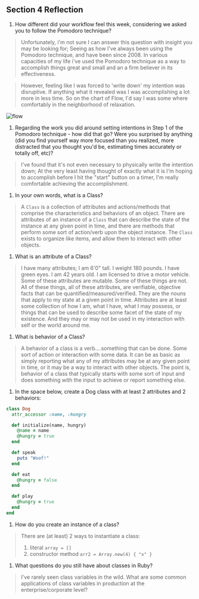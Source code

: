 ## Section 4 Reflection

1. How different did your workflow feel this week, considering we asked you to follow the Pomodoro technique?

> Unfortunately, i'm not sure I can answer this question with insight you may be looking for; Seeing as how I've always been using the Pomodoro technique, and have been since 2008. In various capacities of my life i've used the Pomodoro technique as a way to accomplish things great and small and an a firm believer in its effectiveness.

>However, feeling like I was forced to 'write down' my intention was disruptive. If anything what it revealed was I was accomplishing a lot more in less time. So on the chart of Flow, I'd say I was some where comfortably in the neighborhood of relaxation.

![flow](https://user-images.githubusercontent.com/35391349/120940812-57054500-c6dc-11eb-8c02-f397065ca97c.png)


1. Regarding the work you did around setting intentions in Step 1 of the Pomodoro technique - how did that go? Were you surprised by anything (did you find yourself way more focused than you realized, more distracted that you thought you'd be, estimating times accurately or totally off, etc)?

> I've found that it's not even necessary to physically write the intention down; At the very least having thought of exactly what it is I'm hoping to accomplish before I hit the "start" button on a timer, I'm really comfortable achieving the accomplishment.

1. In your own words, what is a Class?

> A `Class` is a collection of attributes and actions/methods that comprise the characteristics and behaviors of an object. There are attributes of an instance of a `Class` that can describe the state of the instance at any given point in time, and there are methods that perform some sort of action/verb upon the object instance. The `Class` exists to organize like items, and allow them to interact with other objects.

1. What is an attribute of a Class?

> I have many attributes; I am 6'0" tall. I weight 180 pounds. I have green eyes. I am 42 years old. I am licensed to drive a motor vehicle. Some of these attributes are mutable. Some of these things are not. All of these things, all of these attributes, are verifiable, objective facts that can be quantified/measured/verified. They are the nouns that apply to my state at a given point in time. Attributes are at least some collection of how I am, what I have, what I may possess, or things that can be used to describe some facet of the state of my existence. And they may or may not be used in my interaction with self or the world around me.

1. What is behavior of a Class?

> A behavior of a class is a verb....something that can be done. Some sort of action or interaction with some data. It can be as basic as simply reporting what any of my attributes may be at any given point in time, or it may be a way to interact with other objects. The point is, behavior of a class that typically starts with some sort of input and does something with the input to achieve or report something else.

1. In the space below, create a Dog class with at least 2 attributes and 2 behaviors:

```rb
class Dog
  attr_accessor :name, :hungry

  def initialize(name, hungry)
    @name = name
    @hungry = true
  end

  def speak
    puts "Woof!"
  end

  def eat
    @hungry = false
  end

  def play
    @hungry = true
  end
end

```

1. How do you create an instance of a class?

>There are (at least) 2 ways to instantiate a class:
>1. literal `array = []`
>2. constructor method  `arr2 = Array.new(4) { "x" }`

1. What questions do you still have about classes in Ruby?  

> I've rarely seen class variables in the wild. What are some common applications of class variables in production at the enterprise/corporate level?
